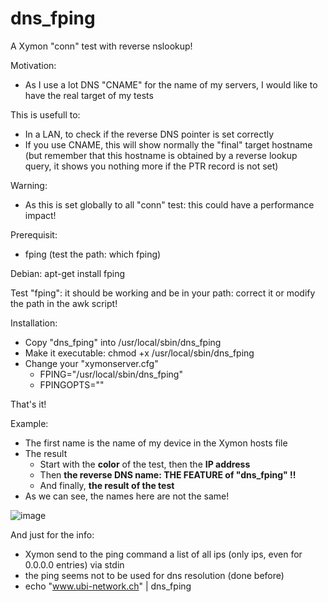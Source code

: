 # dns_fping
A Xymon "conn" test with reverse nslookup!

Motivation: 
- As I use a lot DNS "CNAME" for the name of my servers, I would like to have the real target of my tests

This is usefull to:
- In a LAN, to check if the reverse DNS pointer is set correctly
- If you use CNAME, this will show normally the "final" target hostname (but remember that this hostname is obtained by a reverse lookup query, it shows you nothing more if the PTR record is not set) 

Warning: 
- As this is set globally to all "conn" test: this could have a performance impact! 

Prerequisit:
- fping (test the path: which fping)

Debian: apt-get install fping

Test "fping": it should be working and be in your path: correct it or modify the path in the awk script!

Installation: 
- Copy "dns_fping" into /usr/local/sbin/dns_fping
- Make it executable: chmod +x /usr/local/sbin/dns_fping
- Change your "xymonserver.cfg"
  - FPING="/usr/local/sbin/dns_fping"
  - FPINGOPTS=""         

That's it!

Example:
- The first name is the name of my device in the Xymon hosts file 
- The result 
  - Start with the **color** of the test, then the **IP address** 
  - Then **the reverse DNS name: THE FEATURE of "dns_fping" !!**
  - And finally, **the result of the test**
- As we can see, the names here are not the same! 

![image](https://user-images.githubusercontent.com/8841264/169885468-89c66d9f-21b9-4be8-b0bb-e758f8210778.png)

And just for the info: 
- Xymon send to the ping command a list of all ips (only ips, even for 0.0.0.0 entries) via stdin
- the ping seems not to be used for dns resolution (done before)
- echo "www.ubi-network.ch" | dns_fping 
